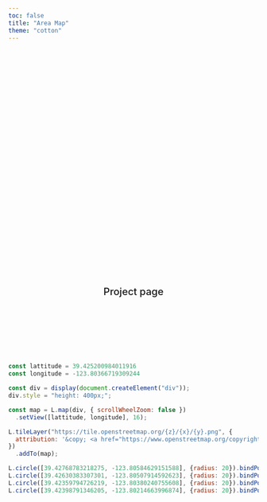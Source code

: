 ```yaml
---
toc: false
title: "Area Map"
theme: "cotton"
---
```


<style>

.hero {
  display: flex;
  flex-direction: column;
  align-items: center;
  font-family: var(--sans-serif);
  margin: 4rem 0 8rem;
  text-wrap: balance;
  text-align: center;
}

.hero h1 {
  margin: 2rem 0;
  max-width: none;
  font-size: 14vw;
  font-weight: 900;
  line-height: 1;
  background: linear-gradient(30deg, var(--theme-foreground-focus), currentColor);
  -webkit-background-clip: text;
  -webkit-text-fill-color: transparent;
  background-clip: text;
}

.hero h2 {
  margin: 0;
  max-width: 34em;
  font-size: 20px;
  font-style: initial;
  font-weight: 500;
  line-height: 1.5;
  color: var(--theme-foreground-muted);
}

@media (min-width: 640px) {
  .hero h1 {
    font-size: 90px;
  }
}

</style>

<div class="hero">
	<h1>Noyo Harbor Blue Economy</h1>
	<h2>Project page</h2>
</div>

```js
const lattitude = 39.425200984011916
const longitude = -123.80366719309244

const div = display(document.createElement("div"));
div.style = "height: 400px;";

const map = L.map(div, { scrollWheelZoom: false })
  .setView([lattitude, longitude], 16);

L.tileLayer("https://tile.openstreetmap.org/{z}/{x}/{y}.png", {
  attribution: '&copy; <a href="https://www.openstreetmap.org/copyright">OpenStreetMap</a>'
})
  .addTo(map);

L.circle([39.42768783218275, -123.80584629151588], {radius: 20}).bindPopup("Princess").addTo(map);
L.circle([39.42630383307301, -123.80507914592623], {radius: 20}).bindPopup("Silvers").addTo(map);
L.circle([39.42359794726219, -123.80380240755608], {radius: 20}).bindPopup("Field Station").addTo(map);
L.circle([39.42398791346205, -123.80214663996874], {radius: 20}).bindPopup("B Dock").addTo(map);
```

